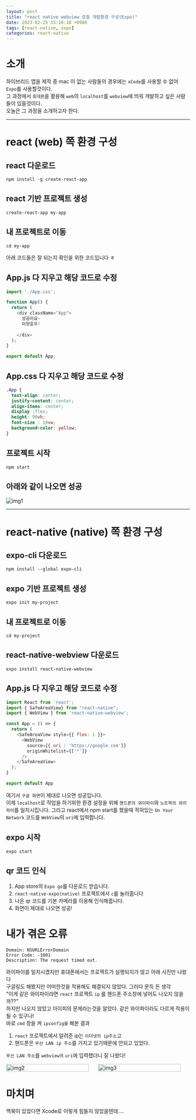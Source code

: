 ```yaml
---
layout: post
title: "react native webview 로컬 개발환경 구성(Expo)"
date: 2023-02-25 15:10:18 +0900
tags: [react-native, expo]
categories: react-native
---
```


# 소개
하이브리드 앱을 제작 중 mac 이 없는 사람들의 경우에는 `xCode`를 사용할 수 없어 `Expo`를 사용할것이다.<br/>
그 과정에서 `휴대폰`을 활용해 `web`의 `localhost`를 `webview`에 띄워 개발하고 싶은 사람들이 있을것이다.<br/>
오늘은 그 과정을 소개하고자 한다.

---

# react (web) 쪽 환경 구성
## react 다운로드
```
npm install -g create-react-app
```

## react 기반 프로젝트 생성
```
create-react-app my-app
```

## 내 프로젝트로 이동
```
cd my-app
```
아래 코드들은 잘 되는지 확인을 위한 코드입니다 ㅎ
## App.js 다 지우고 해당 코드로 수정 
``` javascript
import './App.css';

function App() {
  return (
    <div className="App">
      성공이요~
      이얏호우!
      
    </div>
  );
}

export default App;
```
## App.css 다 지우고 해당 코드로 수정
``` css
.App {
  text-align: center;
  justify-content: center;
  align-items: center;
  display :flex;
  height: 90vh;
  font-size : 10vw;
  background-color: yellow;
}
```
## 프로젝트 시작
```
npm start
```

## 아래와 같이 나오면 성공
<div>
    <img src=  'https://user-images.githubusercontent.com/44117975/221342835-e7a3f0ad-5f7b-4a87-9ea5-7de872385610.png' alt = 'img1'/>
</div>


---

# react-native (native) 쪽 환경 구성
## expo-cli 다운로드
```
npm install --global expo-cli
```

## expo 기반 프로젝트 생성
```
expo init my-project
```

## 내 프로젝트로 이동
```
cd my-project
```

## react-native-webview 다운로드
```
expo install react-native-webview
```

## App.js 다 지우고 해당 코드로 수정 
``` javascript
import React from 'react';
import { SafeAreaView} from "react-native";
import { WebView } from 'react-native-webview';

const App = () => {
  return (
    <SafeAreaView style={{ flex: 1 }}>
      <WebView 
        source={{ uri : 'https://google.com'}} 
        originWhitelist={['*']}
      />
    </SafeAreaView>
  );
}

export default App
```
여기서 `구글 화면`이 제대로 나오면 성공입니다.<br/>
이제 `localhost`로 작업을 하기위한 환경 설정을 위해 `핸드폰의 와이파이`와 `노트북의 와이파이`를 일치시킵니다.
그리고 react에서 npm start를 했을때 적혀있는 `On Your Network` 코드를 `WebView`의 `uri`에 입력합니다.<br/>
## expo 시작
```
expo start
```

## qr 코드 인식
1. App store의 `Expo go`를 다운로드 받습니다. <br/>
2. `react-native-expo(native)` 프로젝트에서 `c`를 눌러줍니다 <br/>
3. 나온 qr 코드를 기본 카메라를 이용해 인식해줍니다.<br/>
4. 화면이 제대로 나오면 성공!<br/>

# 내가 겪은 오류
```
Domain: NSURLErrorDomain 
Error Code: -1001
Description: The request timed out.
```
와이파이를 일치시켰지만 휴대폰에서는 프로젝트가 실행되지가 않고 아래 사진만 나왔다<br/>
구글링도 해봤지만 어떠한것을 적용해도 해결되지 않았다. 그러다 문득 든 생각<br/>
"이게 같은 와이파이라면 `react` 프로젝트 `ip` 를 핸드폰 주소창에 넣어도 나오지 않을까??"<br/>
하지만 나오지 않았고 아이피의 문제라는것을 알았다. 같은 와이파이라도 다르게 적용이 될 수 있구나!<br/>
바로 `cmd` 창을 켜 `ipconfig를` 해본 결과<br/> 
1. `react` 프로젝트에서 알려준 ip는 `이더넷의 ip주소`고 <br/>
2. 핸드폰은 `무선 LAN ip 주소`를 가지고 있기때문에 안되고 있었다.<br/>

`무선 LAN 주소`를 `webview의` `uri`에 입력했더니 잘 나왔다!

<div style = 'display : flex'>
    <img style = 'width : 90%' src = 'https://user-images.githubusercontent.com/44117975/221343116-87cc4641-713c-45c0-a1da-91e34f113411.png' alt = 'img2'/>
    <img style = 'width : 90%' src ='https://user-images.githubusercontent.com/44117975/221343419-c659e8ed-41b5-4790-b560-b0b9f5ce7651.png' alt = 'img3'/>
</div>

# 마치며
맥북이 있었다면 Xcode로 이렇게 힘들지 않았을텐데....





